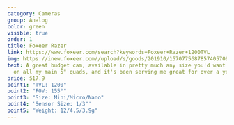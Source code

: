 ```yaml
---
category: Cameras
group: Analog
color: green
visible: true
order: 1
title: Foxeer Razer
link: https://www.foxeer.com/search?keywords=Foxeer+Razer+1200TVL
img: https://inew.foxeer.com//upload/s/goods/201910/1570775687857405709.images.400x400.jpg
text: A great budget cam, available in pretty much any size you'd want. I run it
  on all my main 5" quads, and it's been serving me great for over a year
price: $17.9
point1: "TVL: 1200"
point2: "FOV: 155°"
point3: "Size: Mini/Micro/Nano"
point4: 'Sensor Size: 1/3"'
point5: "Weight: 12/4.5/3.9g"
---
```

